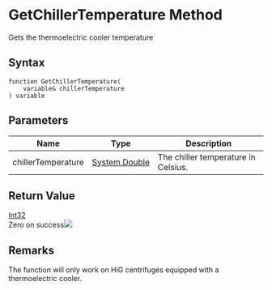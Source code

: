 # GetChillerTemperature Method

Gets the thermoelectric cooler temperature

## Syntax

```
function GetChillerTemperature(
	variable& chillerTemperature
) variable
```

## **Parameters**

| Name               | Type                                                                 | Description                         |
| ------------------ | -------------------------------------------------------------------- | ----------------------------------- |
| chillerTemperature | [System.Double](https://docs.microsoft.com/dotnet/api/system.double) | The chiller temperature in Celsius. |

## **Return Value**

[Int32](https://docs.microsoft.com/dotnet/api/system.int32)\
Zero on success![](blob:https://app.gitbook.com/1395453d-99f5-498d-9067-bb22d57f15e5)

## Remarks

The function will only work on HiG centrifuges equipped with a thermoelectric cooler.
